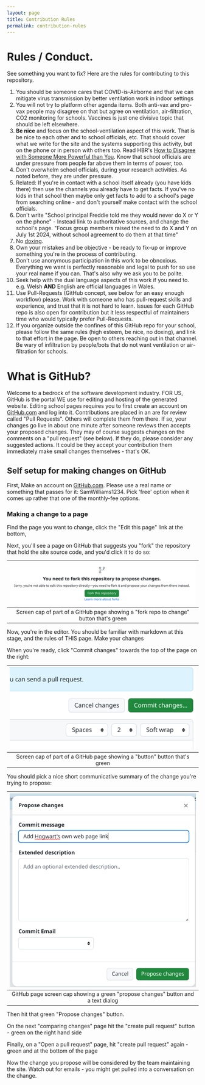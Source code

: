 ```yaml
---
layout: page
title: Contribution Rules
permalink: contribution-rules
---
```


# Rules / Conduct.

See something you want to fix?  Here are the rules for contributing to this repository.

1. You should be someone cares that COVID-is-Airborne and that we can mitigate virus transmission by better ventilation work in indoor settings
2. You will not try to platform other agenda items. Both anti-vax and pro-vax people may disagree on that but agree on ventilation, air-filtration, CO2 monitoring for schools. Vaccines is just one divisive topic that should be left elsewhere.
3. **Be nice** and focus on the school-ventilation aspect of this work. That is be nice to each other and to school officials, etc. That should cover what we write for the site and the systems supporting this activity, but on the phone or in person with others too. Read HBR's [How to Disagree with Someone More Powerful than You](https://hbr.org/2016/03/how-to-disagree-with-someone-more-powerful-than-you). Know that school officials are under pressure from people far above them in terms of power, too.
4. Don't overwhelm school officials, during your research activities. As noted before, they are under pressure. 
5. Related: If you're in contact with a school itself already (you have kids there) then use the channels you already have to get facts. If you've no kids in that school then maybe only get facts to add to a school's page from searching online - and don't yourself make contact with the school officials.
6. Don't write "School principal Freddie told me they would never do X or Y on the phone" - Instead link to authoritative sources, and change the school's page. "Focus group members raised the need to do X and Y on July 1st 2024, without school agreement to do them at that time"
7. No [doxing](https://en.wikipedia.org/wiki/Doxing).
8. Own your mistakes and be objective - be ready to fix-up or improve something you're in the process of contributing.
9. Don't use anonymous participation in this work to be obnoxious. Everything we want is perfectly reasonable and legal to push for so use your real name if you can. That's also why we ask you to be polite.
10. Seek help with the dual language aspects of this work if you need to. e.g. Welsh **AND** English are official languages in Wales. 
11. Use Pull-Requests (GitHub concept, see below for an easy enough workflow) please. Work with someone who has pull-request skills and experience, and trust that it is not hard to learn. Issues for each GitHub repo is also open for contribution but it less respectful of maintainers time who would typically prefer Pull-Requests.
12. If you organize outside the confines of this GitHub repo for your school, please follow the same rules (high esteem, be nice, no doxing), and link to that effort in the page. Be open to others reaching out in that channel. Be wary of infiltration by people/bots that do not want ventilation or air-filtration for schools.

# What is GitHub?

Welcome to a bedrock of the software development industry. FOR US, GitHub is the portal WE use for editing and hosting 
of the generated website. Editing school pages requires you to first create an account on [GitHub.com](https://github.com/signup) 
and log into it. Contributions are placed in an are for review called "Pull Requests". Others will complete them from 
there. If so, your changes go live in about one minute after someone reviews then accepts your proposed changes. They 
may of course suggests changes on the comments on a "pull request" (see below). If they do, please consider any 
suggested actions. It could be they accept your contribution them immediately make small changes themselves - that's OK.

## Self setup for making changes on GitHub

First, Make an account on [GitHub.com](https://github.com). Please use a real name or something that passes for it: SamWilliams1234. 
Pick 'free' option when it comes up rather that one of the monthly-fee options.

### Making a change to a page

Find the page you want to change, click the "Edit this page" link at the bottom,

Next, you'll see a page on GitHub that suggests you "fork" the repository that hold the site source code, and you'd click 
it to do so:

|              ![fork_repo_to_change.png](./images/fork_repo_to_change.png)               | 
|:---------------------------------------------------------------------------------------:| 
| Screen cap of part of a GitHub page showing a "fork repo to change" button that's green |


Now, you're in the editor. You should be familiar with markdown at this stage, and the rules of THIS page. Make your 
changes

When you're ready, click "Commit changes" towards the top of the page on the right:

|              ![commit.png](./images/commit.png)               | 
|:---------------------------------------------------------------------------------------:| 
| Screen cap of part of a GitHub page showing a "button" button that's green |


You should pick a nice short communicative summary of the change you're trying to propose:

|                      ![propose-changes.png](./images/propose-changes.png)                      | 
|:----------------------------------------------------------------------------------------------:| 
| GitHub page screen cap showing a green "propose changes" button and a text dialog |


Then hit that green "Propose changes" button.

On the next "comparing changes" page hit the "create pull request" button - green on the right hand side

Finally, on a "Open a pull request" page, hit "create pull request" again - green and at the bottom of the page

Now the change you propose will be considered by the team maintaining the site. Watch out for emails - you might get 
pulled into a conversation on the change.